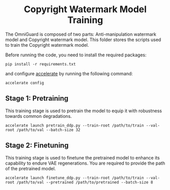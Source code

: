 <div align="center">
<h1> Copyright Watermark Model Training </h1>
</div>

The OmniGuard is composed of two parts: Anti-manipulation watermark model and Copyright watermark model. This folder stores the scripts used to train the Copyright watermark model.

Before running the code, you need to install the required packages:
```
pip install -r requirements.txt
```
and configure [accelerate](https://github.com/huggingface/accelerate) by running the following command:
```
accelerate config
```


## Stage 1: Pretraining
This training stage is used to pretrain the model to equip it with robustness towards common degradations.
```
accelerate launch pretrain_ddp.py --train-root /path/to/train --val-root /path/to/val --batch-size 32
```

## Stage 2: Finetuning
This training stage is used to finetune the pretrained model to enhance its capability to endure VAE regenerations. You are required to provide the path of the pretrained model.
```
accelerate launch finetune_ddp.py --train-root /path/to/train --val-root /path/to/val --pretrained /path/to/pretrained --batch-size 8
```

